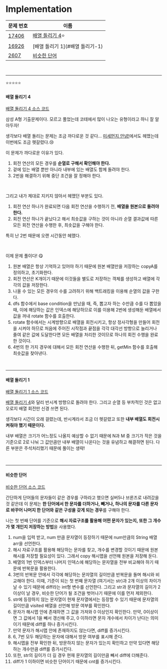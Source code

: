 # Implementation

| 문제 번호                                      | 이름                             |
| ---------------------------------------------- | -------------------------------- |
| [17406](https://www.acmicpc.net/problem/17406) | [배열 돌리기 4](#배열-돌리기-4)⭐ |
| [16926](https://www.acmicpc.net/problem/16926) | [배열 돌리기 1](#배열 돌리기-1)  |
| [2607](https://www.acmicpc.net/problem/2607)   | [비슷한 단어](#비슷한-단어)      |

<br>

<hr>

⭐⭐⭐⭐⭐


#### 배열 돌리기 4

[배열 돌리기 4 소스 코드](https://github.com/hjyeon-n/Algorithm_study/blob/master/BOJ/2020.11/Solution_17406.java)

삼성 A형 기출문제이다. 모르고 풀었는데 코테에서 많이 나오는 유형이라고 하니 잘 알아두자!

생각보다 배열 돌리는 문제는 조금 까다로운 것 같다... [미세먼지 안녕!](https://github.com/hjyeon-n/Algorithm_study/blob/master/Problem%20Solving/2020.10/Implementation.md#%EB%AF%B8%EC%84%B8%EB%A8%BC%EC%A7%80-%EC%95%88%EB%85%95)에서도 헤맸는데 이번에도 조금 헷갈렸다.😢

이 문제가 까다로운 이유가 있다.

1. 회전 연산의 모든 경우를 **순열로 구해서 확인해야 한다.**
2. 겉에 있는 배열 뿐만 아니라 내부에 있는 배열도 함께 돌려야 한다.
3. 2번을 해결하기 위해 중단 조건을 잘 정해야 한다.

<br>

그리고 내가 제대로 지키지 않아서 헤맸던 부분도 있다.

1. 회전 연산 하나가 완료되면 다음 회전 연산을 수행하기 전, **배열을 원본으로 돌려야 한다.**
2. 회전 연산 하나가 끝났다고 해서 최솟값을 구하는 것이 아니라 순열 결과값에 따른 모든 회전 연산을 수행한 후, 최솟값을 구해야 한다.

특히 난 2번 때문에 오랜 시간동안 헤맸다.

<br>

이제 문제 풀이다! 😋

1. 원본 배열은 항상 기억하고 있어야 하기 때문에 원본 배열만을 저장하는 copyA를 정의하고, 초기화한다.
2. 회전 연산은 K개이기 때문에 이것들을 별도로 저장하는 객체를 생성하고 배열에 각각의 값을 저장한다.
3. 나올 수 있는 모든 경우의 수를 고려하기 위해 백트래킹을 이용해 순열의 값을 구한다.
4. dfs 함수에서 base condition을 만났을 때, 즉, 뽑고자 하는 수만큼 수를 다 뽑았을 때, 이에 해당하는 값은 인덱스에 해당하므로 이를 이용해 2번에 생성해둔 배열에서 값을 꺼내 rotate 함수를 호출한다.
5. rotate 함수에서는 시계방향으로 배열을 회전시키고, 항상 정사각형을 만들어 회전을 시켜야 하므로 처음에 주어진 시작점과 끝점을 각각 대각선 방향으로 늘리거나 줄여 같은 값에 도달한다면 모든 배열을 처리한 것이므로 하나의 회전 수행을 완료한 것이다.
6. 4번의 한 가지 경우에 대해서 모든 회전 연산을 수행한 뒤, getMin 함수를 호출해 최솟값을 찾아낸다.

<br>

<hr>

#### 배열 돌리기 1

[배열 돌리기 1 소스 코드](https://github.com/hjyeon-n/Algorithm_study/blob/master/BOJ/2020.11/Solution_16926.java)

[배열 돌리기 4](https://github.com/hjyeon-n/Algorithm_study/blob/master/Problem%20Solving/2020.11/Implementation.md#%EB%B0%B0%EC%97%B4-%EB%8F%8C%EB%A6%AC%EA%B8%B0-4)와 달리 반시계 방향으로 돌려야 한다. 그리고 순열 등 부차적인 것은 없고 오로지 배열 회전만 신경 쓰면 된다.

생각보다 시간이 오래 걸렸는데, 반시계라서 조금 더 헷갈렸고 또한 **내부 배열도 회전시켜줘야 했기 때문이다.**

내부 배열은 크기가 어느정도 나올지 예상할 수 없기 때문에 N과 M 중 크기가 작은 것을 기준으로 2로 나눠 그 값만큼만 내부 배열이 나온다는 것을 유념하고 해결하면 된다. 다른 부분은 주석처리했기 때문에 풀이는 생략!

<br>

<hr>

#### 비슷한 단어

[비슷한 단어 소스 코드](https://github.com/hjyeon-n/Algorithm_study/blob/master/BOJ/2020.11/Solution_2607.java)

간단하게 단어들의 문자들이 같은 경우를 구하라고 했으면 실버5나 브론즈로 내려갔을 것 같은데 이 문제는 **한 단어에서 한 문자를 더하거나, 빼거나, 하나의 문자를 다른 문자로 바꾸어 나머지 한 단어와 같은 구성을 갖게 되는 경우**를 구해야 한다.

나는 첫 번째 단어를 기준으로 **해시 자료구조를 활용해 어떤 문자가 있는지, 또한 그 개수가 몇 개인지 저장하는 방법**을 사용했다.

1. num을 입력 받고, num 만큼 문자열이 등장하기 때문에 num만큼의 String 배열 arr을 선언한다.
2. 해시 자료구조를 활용해 해당하는 문자를 찾고, 개수를 변경할 것이기 때문에 원본 해시를 저장할 필요성이 있다. 그래서 copy 해시맵을 선언해 원본을 저장해 둔다.
3. 배열의 1번 인덱스부터 나머지 인덱스에 해당하는 문자열을 전부 비교해야 하기 때문에 반복문을 활용한다.
4. 3번의 반복문 안에서 각각에 해당하는 문자열의 길이만큼 반복문을 돌며 해시와 비교해야 한다. 이때, 기준이 되는 첫 번째 문자열 (여기서는 str)과 2개 이상의 차이가 날 수 있기 때문에 diff라는 int형 변수를 선언한다. 그리고 str과 문자열의 길이가 2이상이 날 경우, 비슷한 단어가 될 조건을 벗어나기 때문에 이를 먼저 제외한다.
5. str에 등장하지 않는 문자열이 현재 문자열에서는 등장할 수 있기 때문에 문자열의 길이만큼 visited 배열을 선언해 방문 여부를 확인한다.
6. 문자가 해시맵 안에 존재하면 그 값을 가져와 0 이상인지 확인한다. 만약, 0이상이면 그 값에서 1을 빼서 갱신해 주고, 0 이하라면 문자 개수에서 차이가 난다는 의미이기 때문에 diff를 하나 증가시킨다.
7. 만약 문자가 해시맵 안에 존재하지도 않는다면, diff를 증가시킨다.
8. 6, 7번 모두 해당하는 문자에 대해서 방문 여부를 표시해 준다.
9. 해시맵을 전부 확인한 뒤, 방문하지 않는 문자가 있는지 확인하고 만약 있다면 해당하는 개수만큼 diff를 증가시킨다.
10. 또한, str의 길이가 더 길 경우 현재 문자열의 길이만큼 빼서 diff에 더해준다.
11. diff가 1 이하이면 비슷한 단어이기 때문에 cnt를 증가시킨다.